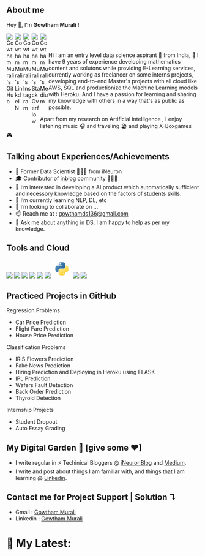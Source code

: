 **About me**
------------
Hey 👋, I’m **Gowtham Murali** !

<a href="https://github.com/gowthamds136">
<img align="left" alt="Gowtham Murali's GitHub" width="22px" src="http://cdn.onlinewebfonts.com/svg/img_326384.png" />
</a>
<a href="https://www.linkedin.com/in/gowtham-miryala-1b6aa826/">
<img align="left" alt="Gowtham Murali's LinkdeIN" width="22px" src="https://cdn.jsdelivr.net/npm/simple-icons@v3/icons/linkedin.svg" />
</a>
<a href="https://www.instagram.com/gowthamds136/">
  <img align="left" alt="Gowtham Murali's Instagram" width="22px" src="https://cdn.jsdelivr.net/npm/simple-icons@v3/icons/instagram.svg" />
</a>
<a href="https://stackoverflow.com/">
  <img align="left" alt="Gowtham Murali's StackOverflow" width="22px" src="https://cdn.jsdelivr.net/npm/simple-icons@v3/icons/stackoverflow.svg" />
</a>
<a href="https://medium.com/">
  <img align="left" alt="Gowtham Murali's Medium" width="22px" src="https://cdn.jsdelivr.net/npm/simple-icons@v3/icons/medium.svg" />
</a>
<br />
<br />

Hi I am an entry level data science aspirant 🚀 from India, 👨 I have 9 years of experience developing mathematics content and solutons while providing E-Learning services, currently working as freelancer on some interns projects, developing end-to-end Master's projects with all cloud like AWS, SQL and productionize the Machine Learning models with Heroku. And I have a passion for learning and sharing my knowledge with others in a way that's as public as possible.

Apart from my research on Artificial intelligence , I enjoy listening music 🎧 and traveling 🏖️ and playing X-Boxgames 🎮.


**Talking about Experiences/Achievements**
------------------------------------------
- 🥇 Former Data Scientist 🙍🏽‍♂ from iNeuron
- 🎓 Contributor of [inblog](https://inblog.in/) community 👨🏽‍💼
- 👀 I’m interested in developing a AI product which automatically sufficient and necessory knowledge based on the factors of students skills.
- 🌱 I’m currently learning NLP, DL, etc
- 💞️ I’m looking to collaborate on ...
- 📫 Reach me at : gowthamds136@gmail.com
- 💬 Ask me about anything in DS, I am happy to help as per my knowledge.


**Tools and Cloud**
-------------------
<code><img height="20" src="https://raw.githubusercontent.com/aniruddhachoudhury/Credit-Risk-Model/master/1024px-Microsoft_Azure_Logo.svg.png"></code>
<code><img height="50" src="https://raw.githubusercontent.com/aniruddhachoudhury/Credit-Risk-Model/master/1*WCsqMt85nMP0DvYv0JnkOA.png"></code>
<code><img height="20" src="https://github.com/aniruddhachoudhury/Credit-Risk-Model/blob/master/Pytorch_logo.png"></code>
<code><img height="50" src="https://github.com/aniruddhachoudhury/Credit-Risk-Model/blob/master/logo.png"></code>
<code><img height="30" src="https://github.com/aniruddhachoudhury/Credit-Risk-Model/blob/master/social_default-1d3b50b1eba4c2b06244425ff0c49570.jpg"></code>
<code><img height="30" src="https://github.com/aniruddhachoudhury/Credit-Risk-Model/blob/master/horizontal-logo-monochromatic-white.png"></code>
<code><img height="50" src="https://raw.githubusercontent.com/github/explore/80688e429a7d4ef2fca1e82350fe8e3517d3494d/topics/python/python.png"></code>
<code><img height="40" src="https://github.com/aniruddhachoudhury/Credit-Risk-Model/blob/master/hM6lnfw8_400x400.jpg"></code>
<code><img height="20" src="https://raw.githubusercontent.com/aniruddhachoudhury/Credit-Risk-Model/master/AirflowLogo.png"></code>


**Practiced Projects in GitHub**
--------------------------------
Regression Problems
- Car Price Prediction
- Flight Fare Prediction
- House Price Prediction

Classification Problems
- IRIS Flowers Prediction
- Fake News Prediction
- Hiring Prediction and Deploying in Heroku using FLASK
- IPL Prediction
- Wafers Fault Detection
- Back Order Prediction
- Thyroid Detection

Internship Projects
- Student Dropout
- Auto Essay Grading


**My Digital Garden 🌱** [give some ♥]
--------------------------------------------
- I write regular in ⚡️ Techinical Bloggers @ [iNeuronBlog](https://inblog.in/) and [Medium](https://medium.com/). 
- I write and post about things I am familiar with, and things that I am learning @ [Linkedin](https://www.linkedin.com/in/gowtham-murali-m-9a798a22b/). 


**Contact me for Project Support | Solution** ↴ 
-----------------------------------------------
- Gmail : [Gowtham Murali](gowthamds136@gmail.com)
- Linkedin : [Gowtham Murali](https://www.linkedin.com/in/gowtham-murali-m-9a798a22b/)

📕 My Latest:
=============

<!---
gowthamds136/gowthamds136 is a ✨ special ✨ repository because its `README.md` (this file) appears on your GitHub profile.
You can click the Preview link to take a look at your changes.
--->
